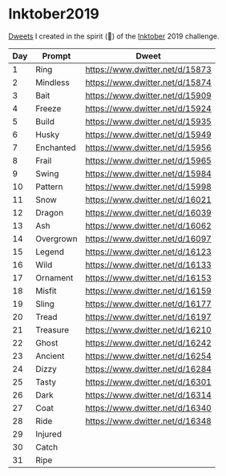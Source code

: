 # Inktober2019

[Dweets](https://www.dwitter.net/) I created in the spirit (👻) of the [Inktober](https://inktober.com/) 2019 challenge.

| Day | Prompt | Dweet |
| --- | ------ | ----- |
| 1   | Ring   | https://www.dwitter.net/d/15873 |
| 2   | Mindless | https://www.dwitter.net/d/15874 |
| 3 | Bait | https://www.dwitter.net/d/15909 |
| 4 | Freeze | https://www.dwitter.net/d/15924 |
| 5 | Build | https://www.dwitter.net/d/15935 |
| 6 | Husky | https://www.dwitter.net/d/15949 |
| 7 | Enchanted | https://www.dwitter.net/d/15956 |
| 8 | Frail | https://www.dwitter.net/d/15965 |
| 9 | Swing | https://www.dwitter.net/d/15984 |
| 10 | Pattern | https://www.dwitter.net/d/15998 |
| 11 | Snow | https://www.dwitter.net/d/16021 |
| 12 | Dragon | https://www.dwitter.net/d/16039 | 
| 13 | Ash | https://www.dwitter.net/d/16062 |
| 14 | Overgrown | https://www.dwitter.net/d/16097 |
| 15 | Legend | https://www.dwitter.net/d/16123 |
| 16 | Wild | https://www.dwitter.net/d/16133 |
| 17 | Ornament | https://www.dwitter.net/d/16153 |
| 18 | Misfit | https://www.dwitter.net/d/16159 |
| 19 | Sling | https://www.dwitter.net/d/16177 |
| 20 | Tread | https://www.dwitter.net/d/16197 |
| 21 | Treasure | https://www.dwitter.net/d/16210 |
| 22 | Ghost | https://www.dwitter.net/d/16242 |
| 23 | Ancient | https://www.dwitter.net/d/16254 |
| 24 | Dizzy | https://www.dwitter.net/d/16284 | 
| 25 | Tasty | https://www.dwitter.net/d/16301 |
| 26 | Dark | https://www.dwitter.net/d/16314 |
| 27 | Coat | https://www.dwitter.net/d/16340 |
| 28 | Ride | https://www.dwitter.net/d/16348 |
| 29 | Injured | |
| 30 | Catch | |
| 31 | Ripe | |
